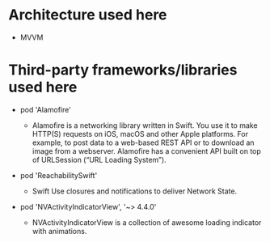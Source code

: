 # Architecture used here
- MVVM

# Third-party frameworks/libraries used here
- pod 'Alamofire'
   - Alamofire is a networking library written in Swift. You use it to make HTTP(S) requests on iOS, macOS and other Apple platforms. For example, to post data to a 
     web-based REST API or to download an image from a webserver. Alamofire has a convenient API built on top of URLSession (“URL Loading System”).

- pod 'ReachabilitySwift'
   - Swift Use closures and notifications to deliver Network State.

- pod 'NVActivityIndicatorView', '~> 4.4.0'
   - NVActivityIndicatorView is a collection of awesome loading indicator with animations.
